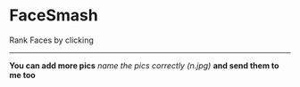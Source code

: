 # FaceSmash
Rank Faces by clicking
<br><hr>
**You can add more pics** *name the pics correctly (n.jpg)* **and send them to me too**
